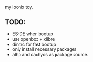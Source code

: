 my loonix toy.

## TODO:
- ES-DE when bootup
- use openbox + xlibre
- dinitrc for fast bootup
- only install necessary packages
- alhp and cachyos as package source.
